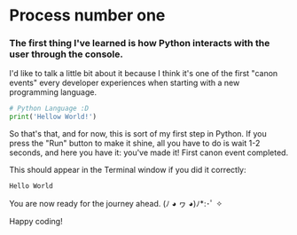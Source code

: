 # Process number one

### The first thing I've learned is how Python interacts with the user through the console.

I'd like to talk a little bit about it because I think it's one of the first "canon events" every developer experiences when starting with a new programming language.

```py
# Python Language :D
print('Hellow World!')
```

So that's that, and for now, this is sort of my first step in Python. If you press the "Run" button to make it shine, all you have to do is wait 1-2 seconds, and here you have it: you've made it! First canon event completed.

This should appear in the Terminal window if you did it correctly:

`Hello World`

You are now ready for the journey ahead. (ﾉ ◕ ヮ ◕)ﾉ\*:･ﾟ ✧

Happy coding!
